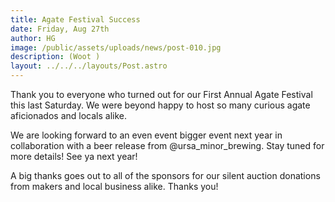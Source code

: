 ```yaml
---
title: Agate Festival Success
date: Friday, Aug 27th
author: HG
image: /public/assets/uploads/news/post-010.jpg
description: (Woot )
layout: ../../../layouts/Post.astro
---
```


Thank you to everyone who turned out for our First Annual Agate Festival this last Saturday. We were beyond happy to host so many curious agate aficionados and locals alike.

We are looking forward to an even event bigger event next year in collaboration with a beer release from @ursa_minor_brewing. Stay tuned for more details! See ya next year!

A big thanks goes out to all of the sponsors for our silent auction donations from makers and local business alike. Thanks you!
